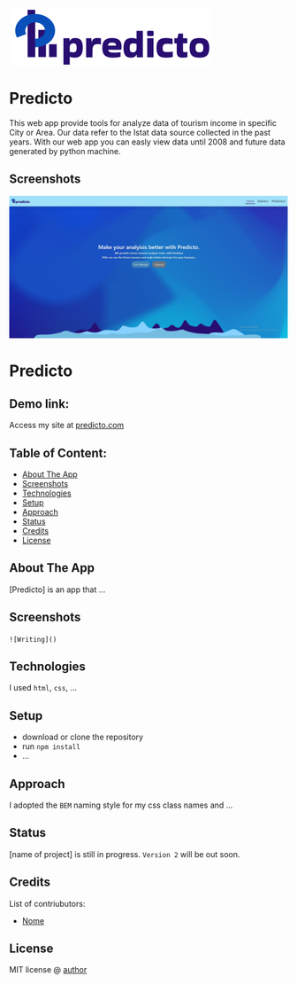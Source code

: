 ![Logo](logo-predicto.svg)


# Predicto

This web app provide tools for analyze data of tourism income in specific City or Area.
Our data refer to the Istat data source collected in the past years.
With our web app you can easly view data until 2008 and future data generated by python machine.




## Screenshots

![App Screenshot](screen01.JPG)

# Predicto

## Demo link:
Access my site at [predicto.com](https://localhost)

## Table of Content:

- [About The App](#about-the-app)
- [Screenshots](#screenshots)
- [Technologies](#technologies)
- [Setup](#setup)
- [Approach](#approach)
- [Status](#status)
- [Credits](#credits)
- [License](#license)

## About The App
[Predicto] is an app that ...

## Screenshots

`![Writing]()`



## Technologies
I used `html`, `css`, ...

## Setup
- download or clone the repository
- run `npm install`
- ...

## Approach
I adopted the `BEM` naming style for my css class names and ...

## Status
[name of project] is still in progress. `Version 2` will be out soon.

## Credits
List of contriubutors:
- [Nome]()


## License

MIT license @ [author](author.com)
